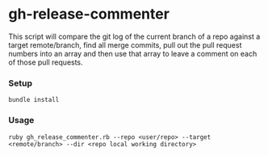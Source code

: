 # gh-release-commenter
This script will compare the git log of the current branch of a repo against a target remote/branch, find all merge commits, pull out the pull request numbers into an array and then use that array to leave a comment on each of those pull requests.

### Setup
```
bundle install
```

### Usage
```
ruby gh_release_commenter.rb --repo <user/repo> --target <remote/branch> --dir <repo local working directory>
